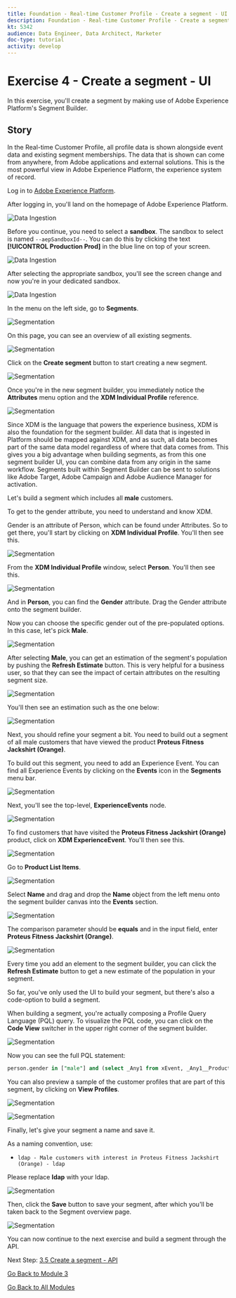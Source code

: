 ```yaml
---
title: Foundation - Real-time Customer Profile - Create a segment - UI
description: Foundation - Real-time Customer Profile - Create a segment - UI
kt: 5342
audience: Data Engineer, Data Architect, Marketer
doc-type: tutorial
activity: develop
---
```


# Exercise 4 - Create a segment - UI

In this exercise, you'll create a segment by making use of Adobe Experience Platform's Segment Builder.

## Story

In the Real-time Customer Profile, all profile data is shown alongside event data and existing segment memberships. The data that is shown  can come from anywhere, from Adobe applications and external solutions. This is the most powerful view in Adobe Experience Platform, the experience system of record.

Log in to [Adobe Experience Platform](https://experience.adobe.com/platform).

After logging in, you'll land on the homepage of Adobe Experience Platform.

![Data Ingestion](./images/home.png)

Before you continue, you need to select a **sandbox**. The sandbox to select is named ``--aepSandboxId--``. You can do this by clicking the text **[!UICONTROL Production Prod]** in the blue line on top of your screen.

![Data Ingestion](./images/sb1.png)

After selecting the appropriate sandbox, you'll see the screen change and now you're in your dedicated sandbox.

![Data Ingestion](./images/sb2.png)

In the menu on the left side, go to **Segments**.

![Segmentation](./images/menuseg.png)

On this page, you can see an overview of all existing segments.

![Segmentation](./images/segmentation.png)

Click on the **Create segment** button to start creating a new segment.

![Segmentation](./images/createnewsegment.png)

Once you're in the new segment builder, you immediately notice the **Attributes** menu option and the **XDM Individual Profile** reference.

![Segmentation](./images/segmentationui.png)

Since XDM is the language that powers the experience business, XDM is also the foundation for the segment builder. All data that is ingested in Platform should be mapped against XDM, and as such, all data becomes part of the same data model regardless of where that data comes from. This gives you a big advantage when building segments, as from this one segment builder UI, you can combine data from any origin in the same workflow. Segments built within Segment Builder can be sent to solutions like Adobe Target, Adobe Campaign and Adobe Audience Manager for activation.

Let's build a segment which includes all **male** customers.

To get to the gender attribute, you need to understand and know XDM. 

Gender is an attribute of Person, which can be found under Attributes. So to get there, you'll start by clicking on **XDM Individual Profile**. You'll then see this.

![Segmentation](./images/person.png)

From the **XDM Individual Profile** window, select **Person**. You'll then see this.

![Segmentation](./images/gender.png)

And in **Person**, you can find the **Gender** attribute. Drag the Gender attribute onto the segment builder.

Now you can choose the specific gender out of the pre-populated options. In this case, let's pick **Male**.

![Segmentation](./images/genderselection.png)

After selecting **Male**, you can get an estimation of the segment's population by pushing the **Refresh Estimate** button. This is very helpful for a business user, so that they can see the impact of certain attributes on the resulting segment size.

![Segmentation](./images/segmentpreview.png)

You'll then see an estimation such as the one below:

![Segmentation](./images/segmentpreviewest.png)

Next, you should refine your segment a bit. You need to build out a segment of all male customers that have viewed the product **Proteus Fitness Jackshirt (Orange)**.

To build out this segment, you need to add an Experience Event. You can find all Experience Events by clicking on the **Events** icon in the **Segments** menu bar.

![Segmentation](./images/findee.png)

Next, you'll see the top-level, **ExperienceEvents** node. 

![Segmentation](./images/see.png)

To find customers that have visited the **Proteus Fitness Jackshirt (Orange)** product, click on **XDM ExperienceEvent**. You'll then see this.

![Segmentation](./images/comm_pv.png)

Go to **Product List Items**.

![Segmentation](./images/eeweb.png)

Select **Name** and drag and drop the **Name** object from the left menu onto the segment builder canvas into the **Events** section.

![Segmentation](./images/eewebpdtlname.png)

The comparison parameter should be **equals** and in the input field, enter **Proteus Fitness Jackshirt (Orange)**.

![Segmentation](./images/pv.png)

Every time you add an element to the segment builder, you can click the **Refresh Estimate** button to get a new estimate of the population in your segment.

So far, you've only used the UI to build your segment, but there's also a code-option to build a segment.

When building a segment, you're actually composing a Profile Query Language (PQL) query. To visualize the PQL code, you can click on the **Code View** switcher in the upper right corner of the segment builder.

![Segmentation](./images/codeview.png)

Now you can see the full PQL statement:

```sql
person.gender in ["male"] and (select _Any1 from xEvent, _Any1__Product_list_items1 from _Any1.productListItems where _Any1__Product_list_items1.name.equals("Proteus Fitness Jackshirt (Orange)", false))
```

You can also preview a sample of the customer profiles that are part of this segment, by clicking on **View Profiles**.

![Segmentation](./images/previewprofiles.png)

![Segmentation](./images/previewprofilesdtl.png)

Finally, let's give your segment a name and save it.

As a naming convention, use:

* `ldap - Male customers with interest in Proteus Fitness Jackshirt (Orange) - ldap`

Please replace **ldap** with your ldap.

![Segmentation](./images/segmentname.png)

Then, click the **Save** button to save your segment, after which you'll be taken back to the Segment overview  page.

![Segmentation](./images/savedsegment.png)

You can now continue to the next exercise and build a segment through the API.

Next Step: [3.5 Create a segment - API](./ex5.md)

[Go Back to Module 3](./real-time-customer-profile.md)

[Go Back to All Modules](../../overview.md)
